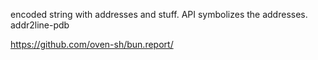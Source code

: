 encoded string with addresses and stuff. API symbolizes the addresses. addr2line-pdb

https://github.com/oven-sh/bun.report/
